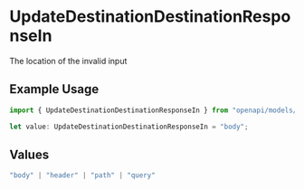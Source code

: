 # UpdateDestinationDestinationResponseIn

The location of the invalid input

## Example Usage

```typescript
import { UpdateDestinationDestinationResponseIn } from "openapi/models/errors";

let value: UpdateDestinationDestinationResponseIn = "body";
```

## Values

```typescript
"body" | "header" | "path" | "query"
```